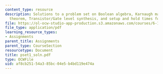 ```yaml
---
content_type: resource
description: Solutions to a problem set on Boolean algebra, Karnaugh maps, DeMorgan?s
  theorem, Transistor/Gate level synthesis, and setup and hold times for D flip-flop.
file: https://ol-ocw-studio-app-production.s3.amazonaws.com/courses/6-111-introductory-digital-systems-laboratory-spring-2006/af8cb25154a385bc04e5b4bd119e474a_pset1_soln.pdf
file_type: application/pdf
learning_resource_types:
- Assignments
parent_title: Assignments
parent_type: CourseSection
resourcetype: Document
title: pset1_soln.pdf
type: OCWFile
uid: af8cb251-54a3-85bc-04e5-b4bd119e474a
---
```

